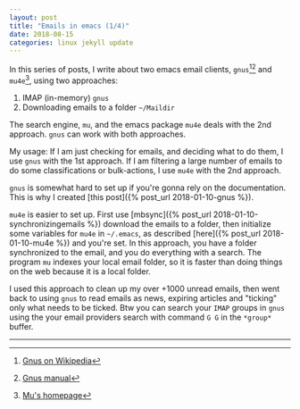 ```yaml
---
layout: post
title: "Emails in emacs (1/4)"
date: 2018-08-15
categories: linux jekyll update
---
```


In this series of posts, I write about two emacs email clients, `gnus`[^1][^2] and `mu4e`[^3], using two approaches: 

1. IMAP (in-memory) `gnus` 
2. Downloading emails to a folder `~/Maildir` 

The search engine, `mu`, and the emacs package `mu4e` deals with the 2nd approach. `gnus` can work with both approaches. 

My usage: If I am just checking for emails, and deciding what to do them, I use `gnus` with the 1st approach.  If I am filtering a large number of emails to do some classifications or bulk-actions, I use `mu4e` with the 2nd approach.

`gnus` is somewhat hard to set up if you're gonna rely on the documentation. This is why I created [this post]({% post_url 2018-01-10-gnus %}).

`mu4e` is easier to set up. First use [mbsync]({% post_url 2018-01-10-synchronizingemails %}) download the emails to a folder, then initialize some variables for `mu4e` in `~/.emacs`, as described [here]({% post_url 2018-01-10-mu4e %}) and you're set. In this approach, you have a folder synchronized to the email, and you do everything with a search. The program `mu` indexes your local email folder, so it is faster than doing things on the web because it is a local folder. 

I used this approach to clean up my over +1000 unread emails, then went back to using `gnus` to read emails as news, expiring articles and "ticking" only what needs to be ticked. Btw you can search your `IMAP` groups in `gnus` using the your email providers search with command `G G` in the `*group*` buffer. 

---
[^1]: [Gnus on Wikipedia](https://en.wikipedia.org/wiki/Gnus)
[^2]: [Gnus manual](https://www.gnu.org/software/emacs/manual/html_node/gnus/index.html)
[^3]: [Mu's homepage](https://www.djcbsoftware.nl/code/mu/)
